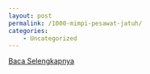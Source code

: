 ```yaml
---
layout: post
permalink: /1000-mimpi-pesawat-jatuh/
categories:
    - Uncategorized
---
```


[Baca Selengkapnya](/09)